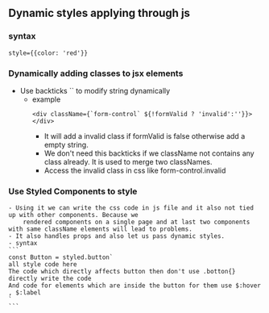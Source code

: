 ## Dynamic styles applying through js
### syntax
```
style={{color: 'red'}}
```
### Dynamically adding classes to jsx elements
- Use backticks `` to modify string dynamically
    - example
        ```
        <div className={`form-control` ${!formValid ? 'invalid':''}}></div>
        ```
        - It will add a invalid class if formValid is false otherwise add a empty string.
        - We don't need this backticks if we className not contains any class already. It is used to merge two 
            classNames.
        - Access the invalid class in css like form-control.invalid 

### Use Styled Components to style
    - Using it we can write the css code in js file and it also not tied up with other components. Because we
        rendered components on a single page and at last two components with same className elements will lead to problems.
    - It also handles props and also let us pass dynamic styles.
    - syntax
    ```
    const Button = styled.button`
    all style code here
    The code which directly affects button then don't use .botton{} directly write the code
    And code for elements which are inside the button for them use $:hover , $:label
    `
    ```

